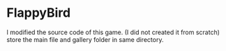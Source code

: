 # FlappyBird
I modified the source code of this game. (I did not created it from scratch)
store the main file and gallery folder in same directory.
